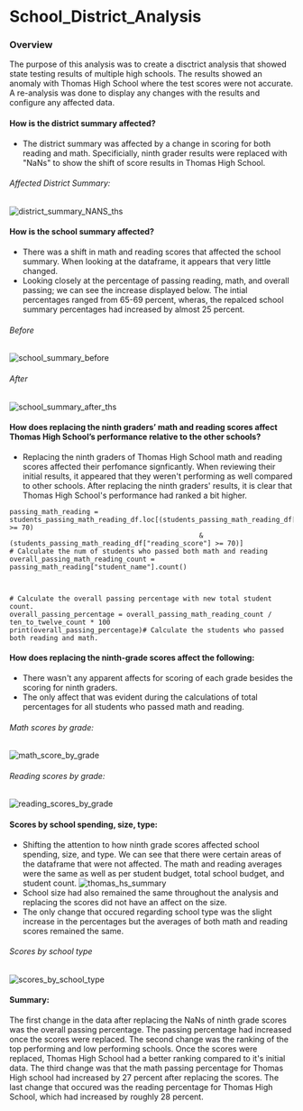 # School_District_Analysis
### Overview
The purpose of this analysis was to create a disctrict analysis that showed state testing results of multiple high schools. The results showed an anomaly with Thomas High School where the test scores were not accurate. A re-analysis was done to display any changes with the results and configure any affected data. 


#### How is the district summary affected?
- The district summary was affected by a change in scoring for both reading and math. Specificially, ninth grader results were replaced with "NaNs" to show the shift of score results in Thomas High School. 
 ###### Affected District Summary: 
 
 ![district_summary_NANS_ths](https://user-images.githubusercontent.com/90741799/138537401-18b12f99-be25-488f-ba50-09fc0032de8f.png)


#### How is the school summary affected?
- There was a shift in math and reading scores that affected the school summary. When looking at the dataframe, it appears that very little changed. 
- Looking closely at the percentage of passing reading, math, and overall passing; we can see the increase displayed below. The intial percentages ranged from 65-69 percent, wheras, the repalced school summary percentages had increased by almost 25 percent.
###### Before
![school_summary_before](https://user-images.githubusercontent.com/90741799/138536613-8e863bad-84a6-4279-b421-415e1fc7fc9e.png)
###### After
![school_summary_after_ths](https://user-images.githubusercontent.com/90741799/138581170-7d2fbf72-3257-4dee-9b0a-0aa0648e5c64.png)


#### How does replacing the ninth graders’ math and reading scores affect Thomas High School’s performance relative to the other schools?
- Replacing the ninth graders of Thomas High School math and reading scores affected their perfomance signficantly. When reviewing their initial results, it appeared that they weren't performing as well compared to other schools. After replacing the ninth graders' results, it is clear that Thomas High School's performance had ranked a bit higher. 
```# Calculate the students who passed both reading and math.
passing_math_reading = students_passing_math_reading_df.loc[(students_passing_math_reading_df["math_score"] >= 70)
                                               & (students_passing_math_reading_df["reading_score"] >= 70)]
# Calculate the num of students who passed both math and reading
overall_passing_math_reading_count = passing_math_reading["student_name"].count()



# Calculate the overall passing percentage with new total student count.
overall_passing_percentage = overall_passing_math_reading_count / ten_to_twelve_count * 100
print(overall_passing_percentage)# Calculate the students who passed both reading and math.
```
#### How does replacing the ninth-grade scores affect the following:
- There wasn't any apparent affects for scoring of each grade besides the scoring for ninth graders. 
- The only affect that was evident during the calculations of total percentages for all students who passed math and reading.

###### Math scores by grade:
 ![math_score_by_grade](https://user-images.githubusercontent.com/90741799/138537125-fd3ed4c8-2ae3-4c4e-899f-46f63a36f401.png)
###### Reading scores by grade:
 ![reading_scores_by_grade](https://user-images.githubusercontent.com/90741799/138537182-e835b240-31ae-43a2-ba0c-3dc8324242e1.png)

#### Scores by school spending, size, type:




- Shifting the attention to how ninth grade scores affected school spending, size, and type. We can see that there were certain areas of the dataframe that were not affected. The math and reading averages were the same as well as per student budget, total school budget, and student count.
 ![thomas_hs_summary](https://user-images.githubusercontent.com/90741799/137820255-c4bc07c7-3980-4133-be55-428a56a6d35c.png)
- School size had also remained the same throughout the analysis and replacing the scores did not have an affect on the size. 
- The only change that occured regarding school type was the slight increase in the percentages but the averages of both math and reading scores remained the same.
###### Scores by school type
![scores_by_school_type](https://user-images.githubusercontent.com/90741799/138536913-358fa0b2-e68a-419d-bd6a-0a3f232b124f.png)

#### Summary: 
The first change in the data after replacing the NaNs of ninth grade scores was the overall passing percentage. The passing percentage had increased once the scores were replaced. The second change was the ranking of the top performing and low performing schools. Once the scores were replaced, Thomas High School had a better ranking compared to it's initial data. The third change was that the math passing percentage for Thomas High  school had increased by 27 percent after replacing the scores. The last change that occured was the reading percentage for Thomas High School, which had increased by roughly 28 percent.






